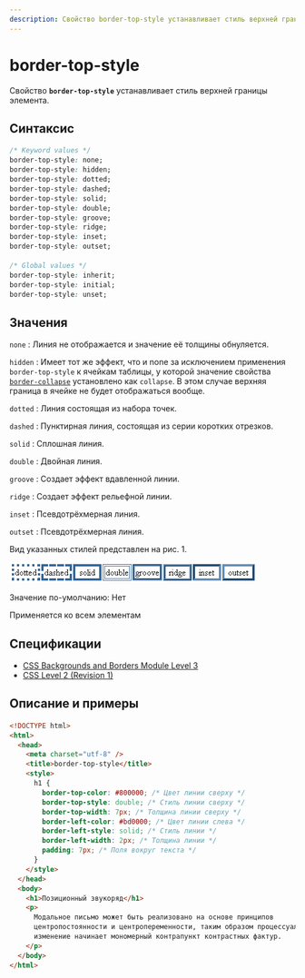 ```yaml
---
description: Свойство border-top-style устанавливает стиль верхней границы элемента
---
```


# border-top-style

Свойство **`border-top-style`** устанавливает стиль верхней границы элемента.

## Синтаксис

```css
/* Keyword values */
border-top-style: none;
border-top-style: hidden;
border-top-style: dotted;
border-top-style: dashed;
border-top-style: solid;
border-top-style: double;
border-top-style: groove;
border-top-style: ridge;
border-top-style: inset;
border-top-style: outset;

/* Global values */
border-top-style: inherit;
border-top-style: initial;
border-top-style: unset;
```

## Значения

`none`
: Линия не отображается и значение её толщины обнуляется.

`hidden`
: Имеет тот же эффект, что и none за исключением применения `border-top-style` к ячейкам таблицы, у которой значение свойства [`border-collapse`](border-collapse.md) установлено как `collapse`. В этом случае верхняя граница в ячейке не будет отображаться вообще.

`dotted`
: Линия состоящая из набора точек.

`dashed`
: Пунктирная линия, состоящая из серии коротких отрезков.

`solid`
: Сплошная линия.

`double`
: Двойная линия.

`groove`
: Создает эффект вдавленной линии.

`ridge`
: Создает эффект рельефной линии.

`inset`
: Псевдотрёхмерная линия.

`outset`
: Псевдотрёхмерная линия.

Вид указанных стилей представлен на рис. 1.

![Рис.1. Стили границ](border_style_7.png)

Значение по-умолчанию: Нет

Применяется ко всем элементам

## Спецификации

- [CSS Backgrounds and Borders Module Level 3](http://dev.w3.org/csswg/css3-background/#border-top-style)
- [CSS Level 2 (Revision 1)](http://www.w3.org/TR/CSS2/box.html#border-style-properties)

## Описание и примеры

```html
<!DOCTYPE html>
<html>
  <head>
    <meta charset="utf-8" />
    <title>border-top-style</title>
    <style>
      h1 {
        border-top-color: #800000; /* Цвет линии сверху */
        border-top-style: double; /* Стиль линии сверху */
        border-top-width: 7px; /* Толщина линии сверху */
        border-left-color: #bd0000; /* Цвет линии слева */
        border-left-style: solid; /* Стиль линии */
        border-left-width: 2px; /* Толщина линии */
        padding: 7px; /* Поля вокруг текста */
      }
    </style>
  </head>
  <body>
    <h1>Позиционный звукоряд</h1>
    <p>
      Модальное письмо может быть реализовано на основе принципов
      центропостоянности и центропеременности, таким образом процессуальное
      изменение начинает мономерный контрапункт контрастных фактур.
    </p>
  </body>
</html>
```
